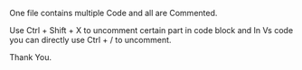 One file  contains multiple Code and all are Commented.

Use Ctrl + Shift + X to uncomment certain part in code block and In Vs code you can directly use Ctrl + / to uncomment.

Thank You.
